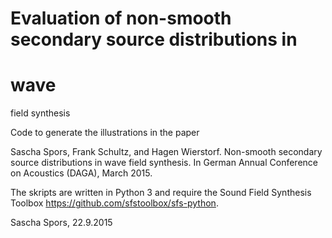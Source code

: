 # Evaluation of non-smooth secondary source distributions in 
# wave 
field synthesis

Code to generate the illustrations in the paper

Sascha Spors, Frank Schultz, and Hagen Wierstorf. Non-smooth secondary source distributions in wave 
field synthesis. In German Annual Conference on Acoustics (DAGA), March 2015.

The skripts are written in Python 3 and require the Sound Field Synthesis Toolbox https://github.com/sfstoolbox/sfs-python.

Sascha Spors, 22.9.2015